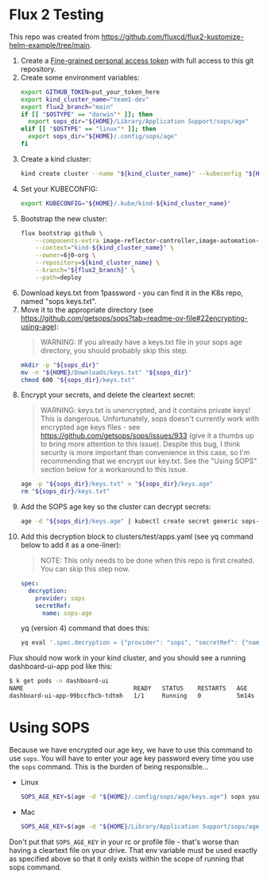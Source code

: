 # Flux 2 Testing

This repo was created from https://github.com/fluxcd/flux2-kustomize-helm-example/tree/main.

1. Create a [Fine-grained personal access token](https://github.com/settings/tokens?type=beta) with full access to this git repository.
1. Create some environment variables:
   ```bash
   export GITHUB_TOKEN=put_your_token_here
   export kind_cluster_name="team1-dev"
   export flux2_branch="main"
   if [[ "$OSTYPE" == "darwin"* ]]; then
     export sops_dir="${HOME}/Library/Application Support/sops/age"
   elif [[ "$OSTYPE" == "linux"* ]]; then
     export sops_dir="${HOME}/.config/sops/age"
   fi
   ```
1. Create a kind cluster:
   ```bash
   kind create cluster --name "${kind_cluster_name}" --kubeconfig "${HOME}/.kube/kind-${kind_cluster_name}"
   ```
1. Set your KUBECONFIG:
   ```bash
   export KUBECONFIG="${HOME}/.kube/kind-${kind_cluster_name}"
   ```
1. Bootstrap the new cluster:
   ```bash
   flux bootstrap github \
       --components-extra image-reflector-controller,image-automation-controller \
       --context="kind-${kind_cluster_name}" \
       --owner=6j0-org \
       --repository=${kind_cluster_name} \
       --branch="${flux2_branch}" \
       --path=deploy
   ```
1. Download keys.txt from 1password - you can find it in the K8s repo, named "sops keys.txt".
1. Move it to the appropriate directory (see https://github.com/getsops/sops?tab=readme-ov-file#22encrypting-using-age):
   > WARNING: If you already have a keys.txt file in your sops age directory, you should probably skip this step.
   ```bash
   mkdir -p "${sops_dir}"
   mv -n "${HOME}/Downloads/keys.txt" "${sops_dir}"
   chmod 600 "${sops_dir}/keys.txt"
   ```
1. Encrypt your secrets, and delete the cleartext secret:
   > WARNING: keys.txt is unencrypted, and it contains private keys! This is dangerous. Unfortunately, sops doesn't currently work with encrypted age keys files - see https://github.com/getsops/sops/issues/933 (give it a thumbs up to bring more attention to this issue). Despite this bug, I think security is more important than convenience in this case, so I'm recommending that we encrypt our key.txt. See the "Using SOPS" section below for a workaround to this issue.
   ```bash
   age -p "${sops_dir}/keys.txt" > "${sops_dir}/keys.age"
   rm "${sops_dir}/keys.txt"
   ```
1. Add the SOPS age key so the cluster can decrypt secrets:
   ```bash
   age -d "${sops_dir}/keys.age" | kubectl create secret generic sops-age --namespace=flux-system --from-file=age.agekey=/dev/stdin
   ```
1. Add this decryption block to clusters/test/apps.yaml (see yq command below to add it as a one-liner):
   > NOTE: This only needs to be done when this repo is first created. You can skip this step now.
   ```yaml
   spec:
     decryption:
       provider: sops
       secretRef:
         name: sops-age
   ```
   yq (version 4) command that does this:
   ```bash
   yq eval '.spec.decryption = {"provider": "sops", "secretRef": {"name": "sops-age"}}' -i clusters/test/apps.yaml
   ```

Flux should now work in your kind cluster, and you should see a running dashboard-ui-app pod like this:

```bash
$ k get pods -n dashboard-ui
NAME                               READY   STATUS    RESTARTS   AGE
dashboard-ui-app-99bccfbcb-tdtmh   1/1     Running   0          5m14s
```

# Using SOPS

Because we have encrypted our age key, we have to use this command to use `sops`. You will have to enter your age key password every time you use the `sops` command. This is the burden of being responsible...

- Linux
  ```bash
  SOPS_AGE_KEY=$(age -d "${HOME}/.config/sops/age/keys.age") sops your_filename_here
  ```
- Mac
  ```bash
  SOPS_AGE_KEY=$(age -d "${HOME}/Library/Application Support/sops/age/keys.age") sops your_filename_here
  ```

Don't put that `SOPS_AGE_KEY` in your rc or profile file - that's worse than having a cleartext file on your drive. That env variable must be used exactly as specified above so that it only exists within the scope of running that sops command.
